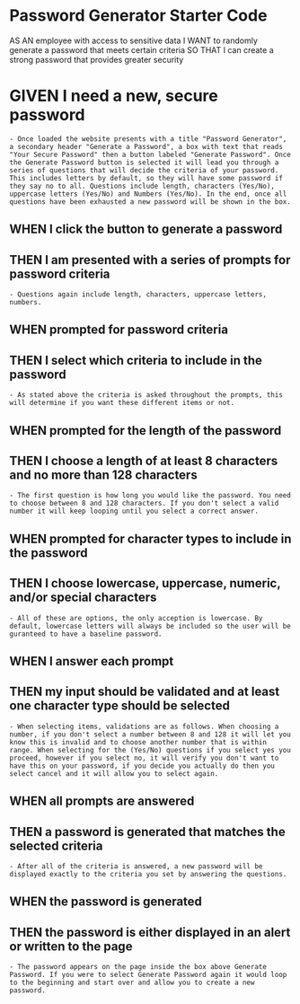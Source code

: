 # Password Generator Starter Code

AS AN employee with access to sensitive data
I WANT to randomly generate a password that meets certain criteria
SO THAT I can create a strong password that provides greater security



# GIVEN I need a new, secure password
    - Once loaded the website presents with a title "Password Generator", a secondary header "Generate a Password", a box with text that reads "Your Secure Password" then a button labeled "Generate Password". Once the Generate Password button is selected it will lead you through a series of questions that will decide the criteria of your password. This includes letters by default, so they will have some password if they say no to all. Questions include length, characters (Yes/No), uppercase letters (Yes/No) and Numbers (Yes/No). In the end, once all questions have been exhausted a new password will be shown in the box.

## WHEN I click the button to generate a password
## THEN I am presented with a series of prompts for password criteria
    - Questions again include length, characters, uppercase letters, numbers.

## WHEN prompted for password criteria
## THEN I select which criteria to include in the password
    - As stated above the criteria is asked throughout the prompts, this will determine if you want these different items or not.

## WHEN prompted for the length of the password
## THEN I choose a length of at least 8 characters and no more than 128 characters
    - The first question is how long you would like the password. You need to choose between 8 and 128 characters. If you don't select a valid number it will keep looping until you select a correct answer.

## WHEN prompted for character types to include in the password
## THEN I choose lowercase, uppercase, numeric, and/or special characters
    - All of these are options, the only acception is lowercase. By default, lowercase letters will always be included so the user will be guranteed to have a baseline password.

## WHEN I answer each prompt
## THEN my input should be validated and at least one character type should be selected
    - When selecting items, validations are as follows. When choosing a number, if you don't select a number between 8 and 128 it will let you know this is invalid and to choose another number that is within range. When selecting for the (Yes/No) questions if you select yes you proceed, however if you select no, it will verify you don't want to have this on your password, if you decide you actually do then you select cancel and it will allow you to select again.

## WHEN all prompts are answered
## THEN a password is generated that matches the selected criteria
    - After all of the criteria is answered, a new password will be displayed exactly to the criteria you set by answering the questions.

## WHEN the password is generated
## THEN the password is either displayed in an alert or written to the page
    - The password appears on the page inside the box above Generate Password. If you were to select Generate Password again it would loop to the beginning and start over and allow you to create a new password.
